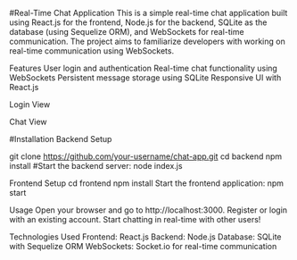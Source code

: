 #Real-Time Chat Application
This is a simple real-time chat application built using React.js for the frontend, Node.js for the backend, SQLite as the database (using Sequelize ORM), and WebSockets for real-time communication. 
The project aims to familiarize developers with working on real-time communication using WebSockets.

Features
User login and authentication
Real-time chat functionality using WebSockets
Persistent message storage using SQLite
Responsive UI with React.js

Login View

Chat View

#Installation
Backend Setup

git clone https://github.com/your-username/chat-app.git
cd backend
npm install
#Start the backend server:
node index.js

Frontend Setup
cd frontend
npm install
Start the frontend application:
npm start

Usage
Open your browser and go to http://localhost:3000.
Register or login with an existing account.
Start chatting in real-time with other users!

Technologies Used
Frontend: React.js
Backend: Node.js
Database: SQLite with Sequelize ORM
WebSockets: Socket.io for real-time communication
